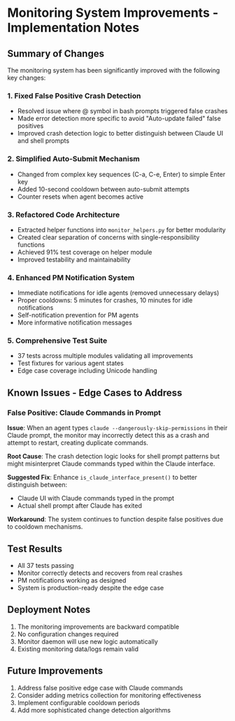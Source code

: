 # Monitoring System Improvements - Implementation Notes

## Summary of Changes

The monitoring system has been significantly improved with the following key changes:

### 1. Fixed False Positive Crash Detection
- Resolved issue where @ symbol in bash prompts triggered false crashes
- Made error detection more specific to avoid "Auto-update failed" false positives
- Improved crash detection logic to better distinguish between Claude UI and shell prompts

### 2. Simplified Auto-Submit Mechanism
- Changed from complex key sequences (C-a, C-e, Enter) to simple Enter key
- Added 10-second cooldown between auto-submit attempts
- Counter resets when agent becomes active

### 3. Refactored Code Architecture
- Extracted helper functions into `monitor_helpers.py` for better modularity
- Created clear separation of concerns with single-responsibility functions
- Achieved 91% test coverage on helper module
- Improved testability and maintainability

### 4. Enhanced PM Notification System
- Immediate notifications for idle agents (removed unnecessary delays)
- Proper cooldowns: 5 minutes for crashes, 10 minutes for idle notifications
- Self-notification prevention for PM agents
- More informative notification messages

### 5. Comprehensive Test Suite
- 37 tests across multiple modules validating all improvements
- Test fixtures for various agent states
- Edge case coverage including Unicode handling

## Known Issues - Edge Cases to Address

### False Positive: Claude Commands in Prompt
**Issue**: When an agent types `claude --dangerously-skip-permissions` in their Claude prompt, the monitor may incorrectly detect this as a crash and attempt to restart, creating duplicate commands.

**Root Cause**: The crash detection logic looks for shell prompt patterns but might misinterpret Claude commands typed within the Claude interface.

**Suggested Fix**: Enhance `is_claude_interface_present()` to better distinguish between:
- Claude UI with Claude commands typed in the prompt
- Actual shell prompt after Claude has exited

**Workaround**: The system continues to function despite false positives due to cooldown mechanisms.

## Test Results
- All 37 tests passing
- Monitor correctly detects and recovers from real crashes
- PM notifications working as designed
- System is production-ready despite the edge case

## Deployment Notes
1. The monitoring improvements are backward compatible
2. No configuration changes required
3. Monitor daemon will use new logic automatically
4. Existing monitoring data/logs remain valid

## Future Improvements
1. Address false positive edge case with Claude commands
2. Consider adding metrics collection for monitoring effectiveness
3. Implement configurable cooldown periods
4. Add more sophisticated change detection algorithms